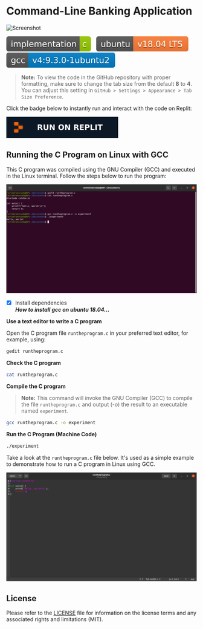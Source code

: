 # Command-Line Banking Application

![Screenshot](banking-application.gif?raw=true)

![Badge](badges/badge-1.svg?raw=true&sanitize=true)&emsp;![Badge](badges/badge-2.svg?raw=true&sanitize=true)&emsp;![Badge](badges/badge-3.svg?raw=true&sanitize=true)

> **Note:** To view the code in the GitHub repository with proper formatting, make sure to change the tab size from the default **8** to **4**. You can adjust this setting in `GitHub > Settings > Appearance > Tab Size Preference`.

Click the badge below to instantly run and interact with the code on Replit:

[![Badge](badges/badge-4.svg?raw=true&sanitize=true)](https://replit.com/@jagatpandya/command-line-banking-application-c-project?v=1)

## Running the C Program on Linux with GCC
This C program was compiled using the GNU Compiler (GCC) and executed in the Linux terminal. Follow the steps below to run the program:

![Screenshot](run-the-program-1.png?raw=true)

- [x] Install dependencies \
***How to install gcc on ubuntu 18.04...***

**Use a text editor to write a C program** 

Open the C program file `runtheprogram.c` in your preferred text editor, for example, using:
```bash
gedit runtheprogram.c
```
**Check the C program**
```bash
cat runtheprogram.c
```
**Compile the C program**
> **Note:** This command will invoke the GNU Compiler (GCC) to compile the file `runtheprogram.c` and output (-o) the result to an executable named `experiment`.

```bash
gcc runtheprogram.c -o experiment
```
**Run the C Program (Machine Code)**
```bash
./experiment
```
Take a look at the `runtheprogram.c` file below. It's used as a simple example to demonstrate how to run a C program in Linux using GCC.

![Screenshot](run-the-program-2.png?raw=true)

## License
Please refer to the [LICENSE](LICENSE) file for information on the license terms and any associated rights and limitations (MIT).
